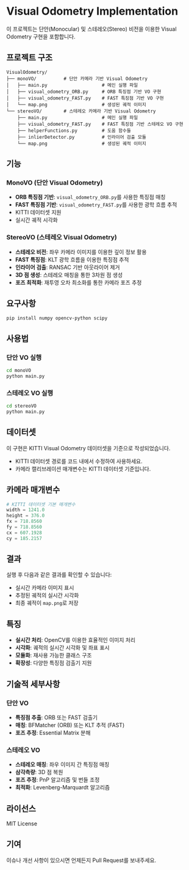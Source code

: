 # Visual Odometry Implementation

이 프로젝트는 단안(Monocular) 및 스테레오(Stereo) 비전을 이용한 Visual Odometry 구현을 포함합니다.

## 프로젝트 구조

```
VisualOdometry/
├── monoVO/          # 단안 카메라 기반 Visual Odometry
│   ├── main.py                    # 메인 실행 파일
│   ├── visual_odometry_ORB.py     # ORB 특징점 기반 VO 구현
│   ├── visual_odometry_FAST.py    # FAST 특징점 기반 VO 구현
│   └── map.png                    # 생성된 궤적 이미지
└── stereoVO/        # 스테레오 카메라 기반 Visual Odometry
    ├── main.py                    # 메인 실행 파일
    ├── visual_odometry_FAST.py    # FAST 특징점 기반 스테레오 VO 구현
    ├── helperFunctions.py         # 도움 함수들
    ├── inlierDetector.py          # 인라이어 검출 모듈
    └── map.png                    # 생성된 궤적 이미지
```

## 기능

### MonoVO (단안 Visual Odometry)
- **ORB 특징점 기반**: `visual_odometry_ORB.py`를 사용한 특징점 매칭
- **FAST 특징점 기반**: `visual_odometry_FAST.py`를 사용한 광학 흐름 추적
- KITTI 데이터셋 지원
- 실시간 궤적 시각화

### StereoVO (스테레오 Visual Odometry)
- **스테레오 비전**: 좌우 카메라 이미지를 이용한 깊이 정보 활용
- **FAST 특징점**: KLT 광학 흐름을 이용한 특징점 추적
- **인라이어 검출**: RANSAC 기반 아웃라이어 제거
- **3D 점 생성**: 스테레오 매칭을 통한 3차원 점 생성
- **포즈 최적화**: 재투영 오차 최소화를 통한 카메라 포즈 추정

## 요구사항

```bash
pip install numpy opencv-python scipy
```

## 사용법

### 단안 VO 실행
```bash
cd monoVO
python main.py
```

### 스테레오 VO 실행
```bash
cd stereoVO
python main.py
```

## 데이터셋

이 구현은 KITTI Visual Odometry 데이터셋을 기준으로 작성되었습니다.
- KITTI 데이터셋 경로를 코드 내에서 수정하여 사용하세요.
- 카메라 캘리브레이션 매개변수는 KITTI 데이터셋 기준입니다.

## 카메라 매개변수

```python
# KITTI 데이터셋 기본 매개변수
width = 1241.0
height = 376.0  
fx = 718.8560
fy = 718.8560
cx = 607.1928
cy = 185.2157
```

## 결과

실행 후 다음과 같은 결과를 확인할 수 있습니다:
- 실시간 카메라 이미지 표시
- 추정된 궤적의 실시간 시각화
- 최종 궤적이 `map.png`로 저장

## 특징

- **실시간 처리**: OpenCV를 이용한 효율적인 이미지 처리
- **시각화**: 궤적의 실시간 시각화 및 좌표 표시
- **모듈화**: 재사용 가능한 클래스 구조
- **확장성**: 다양한 특징점 검출기 지원

## 기술적 세부사항

### 단안 VO
- **특징점 추출**: ORB 또는 FAST 검출기
- **매칭**: BFMatcher (ORB) 또는 KLT 추적 (FAST)
- **포즈 추정**: Essential Matrix 분해

### 스테레오 VO
- **스테레오 매칭**: 좌우 이미지 간 특징점 매칭
- **삼각측량**: 3D 점 복원
- **포즈 추정**: PnP 알고리즘 및 번들 조정
- **최적화**: Levenberg-Marquardt 알고리즘

## 라이선스

MIT License

## 기여

이슈나 개선 사항이 있으시면 언제든지 Pull Request를 보내주세요.
